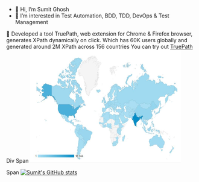 - 👋 Hi, I’m Sumit Ghosh
- 👀 I’m interested in Test Automation, BDD, TDD, DevOps & Test Management

:rocket: Developed a tool TruePath, web extension for Chrome & Firefox browser, generates XPath dynamically on click. 
Which has 60K users globally and generated around 2M XPath across 156 countries
You can try out [TruePath](https://chrome.google.com/webstore/detail/truepath/mgjhkhhbkkldiihlajcnlfchfcmhipmn?hl=en)
Div
Span <img src="https://github.com/gsumit1/gsumit1/blob/main/world.JPG" width="400" height="300">

Span [![Sumit's GitHub stats](https://github-readme-stats.vercel.app/api?username=gsumit1)](https://github-readme-stats.vercel.app/api?username=gsumit1&theme=radical)

<!---![image](https://github.com/gsumit1/gsumit1/blob/main/world.JPG)--->
<!---
gsumit1/gsumit1 is a ✨ special ✨ repository because its `README.md` (this file) appears on your GitHub profile.
You can click the Preview link to take a look at your changes.
--->
